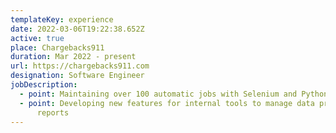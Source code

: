 ```yaml
---
templateKey: experience
date: 2022-03-06T19:22:38.652Z
active: true
place: Chargebacks911
duration: Mar 2022 - present
url: https://chargebacks911.com
designation: Software Engineer
jobDescription:
  - point: Maintaining over 100 automatic jobs with Selenium and Python
  - point: Developing new features for internal tools to manage data processing and
      reports
---
```

